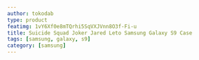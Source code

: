 ```yaml
---
author: tokodab
type: product
featimg: 1vY6Xf0e8mTQrhi5SqVXJVnn8O3f-Fi-u
title: Suicide Squad Joker Jared Leto Samsung Galaxy S9 Case
tags: [samsung, galaxy, s9]
category: [samsung]
---
```

